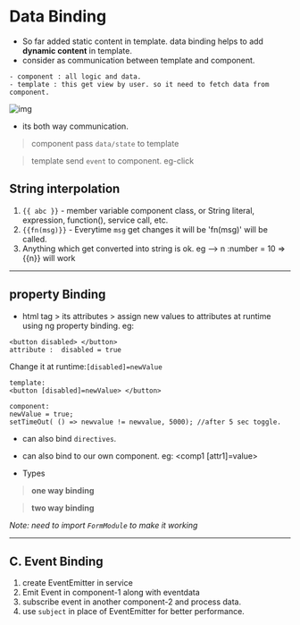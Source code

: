 # Data Binding 
- So far added static content in template. data binding helps to add **dynamic content** in template.
- consider as communication between template and component.
```
- component : all logic and data.
- template : this get view by user. so it need to fetch data from component.
```
![img](https://github.com/lekhrajdinkar/NG6/blob/master/notes/assets/basic/5.JPG)
- its both way communication.
> component pass `data/state` to template

> template send `event` to component. eg-click

## String interpolation
1. `{{ abc }}` - member variable component class, or String literal, expression, function(), service call, etc. 
2. `{{fn(msg)}}` - Everytime `msg` get changes it will be 'fn(msg)' will be called.
3. Anything which get converted into string is ok. eg --> n :number = 10 => {{n}} will work

***
## property Binding
- html tag > its attributes > assign new values to attributes at runtime using ng property binding. eg: 
```
<button disabled> </button>
attribute :  disabled = true
```
Change it at runtime:`[disabled]=newValue`
```
template:
<button [disabled]=newValue> </button>

component:
newValue = true;
setTimeOut( () => newvalue != newvalue, 5000); //after 5 sec toggle.
```
- can also bind `directives`.
- can also bind to our own component. eg: <comp1 [attr1]=value>

- Types
> **one way binding**

> **two way binding**

_Note: need to import `FormModule` to make it working_

***
## C. Event Binding
1. create EventEmitter in service
2. Emit Event in component-1 along with eventdata
3. subscribe event in another component-2 and process data.
4. use `subject` in place of EventEmitter for better performance.

